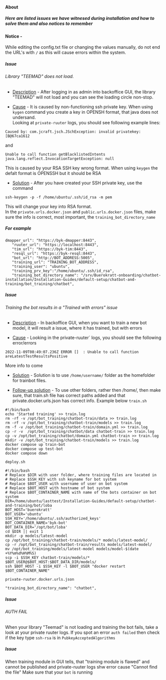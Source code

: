 #### About
##### Here are listed issues we have witnesed during installation and how to solve them  and also notices to remember

#### Notice - 
While editing the config.txt file or changing the values manually, do not end the URL's with `/` as this will cause errors within the system.

##### Issue   
###### Library "TEEMAD" does not load.

- <ins>Description</ins> - After logging in as admin into backoffice GUI, the library "TEEMAD" will not load and you can see the loading circle non-stop. 
 
- <ins>Cause</ins> - It is caused by non-functioning ssh private key. When using `kygen` command you create a key in OPENSH format, that java does not undersand.  
Looking at `private-ruuter` logs, you should see following example lines:    
```
Caused by: com.jcraft.jsch.JSchException: invalid privatekey: [B@67ca1612
```  
        
and  
     
``` 
Unable to call function getBlacklistedIntents  java.lang.reflect.InvocationTargetException: null 
```  
            
This is caused by your RSA </ins>SSH key wrong format. When using `keygen` the defalt format is OPENSSH but it should be RSA  
        
- <ins>Solution</ins> - After you have created your SSH private key, use the command   
 ```
 ssh-keygen -p -f /home/ubuntu/.ssh/id_rsa -m pem 
 ```  
 This will change your key into RSA format.  
 In the `private.urls.docker.json` and `public.urls.docker.json` files, make sure the info is correct, most important, the `training_bot_directory_name`
 ##### For example
 ```
 dmapper_url": "https://byk-dmapper:8443",
    "ruuter_url": "https://localhost:8443",
    "tim_url": "https://byk-tim:8443",
    "resql_url": "https://byk-resql:8443",
    "bot_url": "http://BOT_ADDRESS:5005",
    "training_url": "TRAINING_BOT_ADDRESS",
    "training_user": "ubuntu",
    "training_prv_key":"/home/ubuntu/.ssh/id_rsa",
    "training_bot_directory_name": "/srv/Buerokratt-onboarding/chatbot-installation/Installation-Guides/default-setup/chatbot-and-training/bot_training/chatbot",
```


##### Issue
###### Training the bot results in a "Trained with errors" issue
- <ins>Description</ins> - In backoffice GUI, when you want to train a new bot model, it will result a issue, where it has trained, but with errors  

- <ins>Cause</ins> - Looking in the private-ruuter` logs, you should see the following error/errors
```
2022-11-09T08:49:07.236Z ERROR []  : Unable to call function areLatestTestResultsPositive
```
More info to come

- <ins>Solution</ins> - Solution is to use `/home/username/` folder as the homefolder for trainbot files.


- <ins>Follow-up solution</ins> - To use other folders, rather then /home/, then make sure, that train.sh file has correct paths added and that private.docker.urls.json has correct info. Example below
`train.sh`
```
#!/bin/bash
echo 'Started training' >> train.log
rm -rf -v /opt/bot_training/chatbot-train/data >> train.log
rm -rf -v /opt/bot_training/chatbot-train/models >> train.log
rm -f -v /opt/bot_training/chatbot-train/domain.yml >> train.log
cp -r -v  /opt/bot_training/chatbot/data chatbot-train >> train.log
cp -v /opt/bot_training/chatbot/domain.yml chatbot-train >> train.log
mkdir -v /opt/bot_training/chatbot-train/models >> train.log
docker compose up train-bot
docker compose up test-bot
docker compose down
```
`deploy.sh`
```
#!/bin/bash
# Replace $DIR with user folder, where training files are located in
# Replace $SSH_KEY with ssh keyname for bot system
# Replace $BOT_USER with username of user on bot system
# Replace $BOT_HOST with hostname of bot system
# Replace $BOT_CONTAINER_NAME with name of the bots container on bot system
DIR=/home/ubuntu/lasttest/Installation-Guides/default-setup/chatbot-and-training/bot/loba
BOT_HOST='buerokratt'
BOT_USER='ubuntu'
SSH_KEY='/home/ubuntu/.ssh/authorized_keys'
BOT_CONTAINER_NAME='byk-bot'
BOT_DATA_DIR='/opt/bot/loba'
cd $DIR || exit 1
mkdir -p models/latest-model
cp /opt/bot_training/chatbot-train/models/* models/latest-model/
cp -r /opt/bot_training/chatbot-train/results models/latest-model/
mv /opt/bot_training/models/latest-model models/model-$(date +%Y%m%d%H%M%S)
scp -i $SSH_KEY chatbot-train/models/* $BOT_USER@$BOT_HOST:$BOT_DATA_DIR/models/
ssh $BOT_HOST -i $SSH_KEY -l $BOT_USER "docker restart $BOT_CONTAINER_NAME"
```
`private-ruuter.docker.urls.json`
```
"training_bot_directory_name": "chatbot",
```
##### Issue
###### AUTH FAIL
When your library "Teemad" is not loading and training the bot fails, take a look at your private ruuter logs.
If you spot an error `auth failed` then check if the key type `ssh-rsa` is in `PubkeyAcceptedAlgorithms`


##### Issue
When training module in GUI tells, that "training module is flawed" and cannot be published and private-ruuter logs shw error cause "Cannot find the file"
Make sure that your `bot` is running
